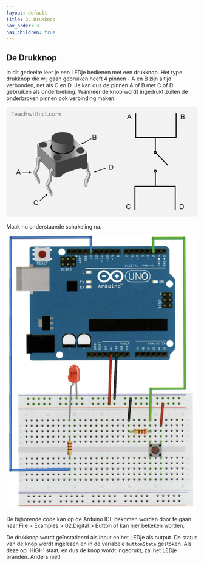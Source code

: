 ```yaml
---
layout: default
title: 2. Drukknop
nav_order: 3
has_children: true
---
```


## De Drukknop

In dit gedeelte leer je een LEDje bedienen met een drukknop. Het type drukknop die wij gaan gebruiken heeft 4 pinnen - A en B zijn altijd verbonden, net als C en D. Je kan dus de pinnen A of B met C of D gebruiken als onderbreking. Wanneer de knop wordt ingedrukt zullen de onderbroken pinnen ook verbinding maken.

![image](photos/drukknop_schema.png)

Maak nu onderstaande schakeling na.

<img src="https://github.com/Jeugdwerking-FLEM/arduino/blob/main/code-2-drukknop/ledje_met_drukknop_schakeling.png" width="500"/>

De bijhorende code kan op de Arduino IDE bekomen worden door te gaan naar File > Examples > 02.Digital > Button of kan [hier](https://github.com/Jeugdwerking-FLEM/introductie-arduino/tree/main/code-2-drukknop) bekeken worden. 

De drukknop wordt geïnstatieerd als input en het LEDje als output. De status van de knop wordt ingelezen en in de variabele `buttonState` gestoken. Als deze op 'HIGH' staat, en dus de knop wordt ingedrukt, zal het LEDje branden. Anders niet!

